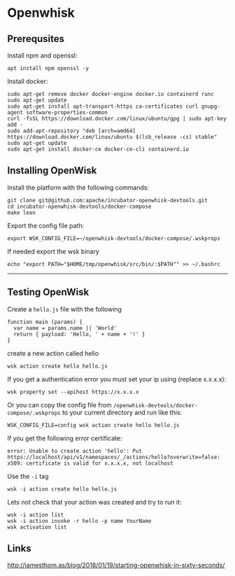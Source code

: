 # Openwhisk

## Prerequsites
Install npm and openssl:
```
apt install npm openssl -y
```
Install docker:
```
sudo apt-get remove docker docker-engine docker.io containerd runc
sudo apt-get update
sudo apt-get install apt-transport-https ca-certificates curl gnupg-agent software-properties-common
curl -fsSL https://download.docker.com/linux/ubuntu/gpg | sudo apt-key add -
sudo add-apt-repository "deb [arch=amd64] https://download.docker.com/linux/ubuntu $(lsb_release -cs) stable"
sudo apt-get update
sudo apt-get install docker-ce docker-ce-cli containerd.io
```

## Installing OpenWisk
Install the platform with the following commands:  
```
git clone git@github.com:apache/incubator-openwhisk-devtools.git  
cd incubator-openwhisk-devtools/docker-compose  
make lean 
```
Export the config file path:
```
export WSK_CONFIG_FILE=~/openwhisk-devtools/docker-compose/.wskprops
```
If needed export the wsk binary
```
echo "export PATH="$HOME/tmp/openwhisk/src/bin/:$PATH"" >> ~/.bashrc
```
------
## Testing OpenWisk
Create a ```hello.js``` file with the following
```
function main (params) {
  var name = params.name || 'World'
  return { payload: 'Hello, ' + name + '!' }
}
```
create a new action called hello
```
wsk action create hello hello.js
```
If you get a authentication error you must set your ip using (replace x.x.x.x):
```
wsk property set --apihost https://x.x.x.x
```
Or you can copy the config file from ```/openwhisk-devtools/docker-compose/.wskprops``` to your current directory and run like this:
```
WSK_CONFIG_FILE=config wsk action create hello hello.js
```
If you get the following error certificate:
```
error: Unable to create action 'hello': Put https://localhost/api/v1/namespaces/_/actions/hello?overwrite=false: x509: certificate is valid for x.x.x.x, not localhost
```
Use the ```-i``` tag
```
wsk -i action create hello hello.js
```
Lets not check that your action was created and try to run it:
```
wsk -i action list
wsk -i action invoke -r hello -p name YourName
wsk activation list
```



## Links
http://jamesthom.as/blog/2018/01/19/starting-openwhisk-in-sixty-seconds/
